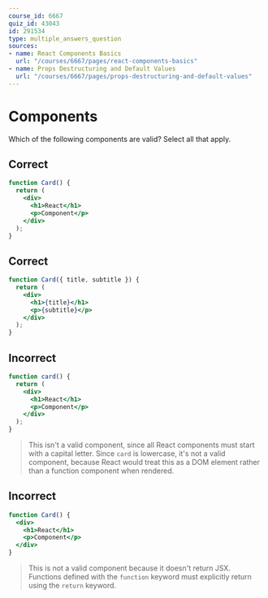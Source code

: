 ```yaml
---
course_id: 6667
quiz_id: 43043
id: 291534
type: multiple_answers_question
sources:
- name: React Components Basics
  url: "/courses/6667/pages/react-components-basics"
- name: Props Destructuring and Default Values
  url: "/courses/6667/pages/props-destructuring-and-default-values"
---
```


# Components

Which of the following components are valid? Select all that apply.

## Correct

```jsx
function Card() {
  return (
    <div>
      <h1>React</h1>
      <p>Component</p>
    </div>
  );
}
```

## Correct

```jsx
function Card({ title, subtitle }) {
  return (
    <div>
      <h1>{title}</h1>
      <p>{subtitle}</p>
    </div>
  );
}
```

## Incorrect

```jsx
function card() {
  return (
    <div>
      <h1>React</h1>
      <p>Component</p>
    </div>
  );
}
```

> This isn't a valid component, since all React components must start with a
> capital letter. Since `card` is lowercase, it's not a valid component, because
> React would treat this as a DOM element rather than a function component when
> rendered.

## Incorrect

```jsx
function Card() {
  <div>
    <h1>React</h1>
    <p>Component</p>
  </div>
}
```

> This is not a valid component because it doesn't return JSX. Functions defined
> with the `function` keyword must explicitly return using the `return` keyword.
